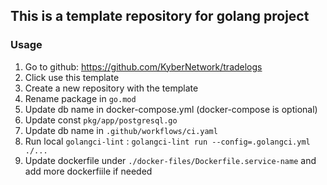 ## This is a template repository for golang project

### Usage
1. Go to github: https://github.com/KyberNetwork/tradelogs
2.  Click use this template
3.  Create a new repository with the template
4.  Rename package in `go.mod`
5.  Update db name in docker-compose.yml (docker-compose is optional)
6.  Update const `pkg/app/postgresql.go`
7.  Update db name in `.github/workflows/ci.yaml`
8.  Run local `golangci-lint` : 
    `golangci-lint run --config=.golangci.yml ./...`
9.  Update dockerfile under `./docker-files/Dockerfile.service-name` and add more dockerfiile if needed
